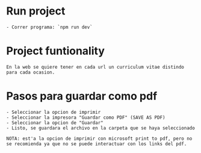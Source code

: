 # Run project
    - Correr programa: `npm run dev`

# Project funtionality
    En la web se quiere tener en cada url un curriculum vitae distindo para cada ocasion.

# Pasos para guardar como pdf
    - Seleccionar la opcion de imprimir
    - Seleccionar la impresora "Guardar como PDF" (SAVE AS PDF)
    - Seleccionar la opcion de "Guardar"
    - Listo, se guardara el archivo en la carpeta que se haya seleccionado

    NOTA: est'a la opcion de imprimir con microsoft print to pdf, pero no se recomienda ya que no se puede interactuar con los links del pdf.

